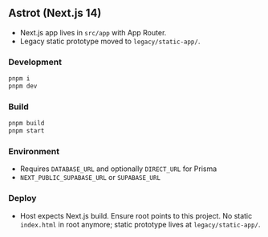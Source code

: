## Astrot (Next.js 14)

- Next.js app lives in `src/app` with App Router.
- Legacy static prototype moved to `legacy/static-app/`.

### Development

```bash
pnpm i
pnpm dev
```

### Build

```bash
pnpm build
pnpm start
```

### Environment

- Requires `DATABASE_URL` and optionally `DIRECT_URL` for Prisma
- `NEXT_PUBLIC_SUPABASE_URL` or `SUPABASE_URL`

### Deploy

- Host expects Next.js build. Ensure root points to this project. No static `index.html` in root anymore; static prototype lives at `legacy/static-app/`.

